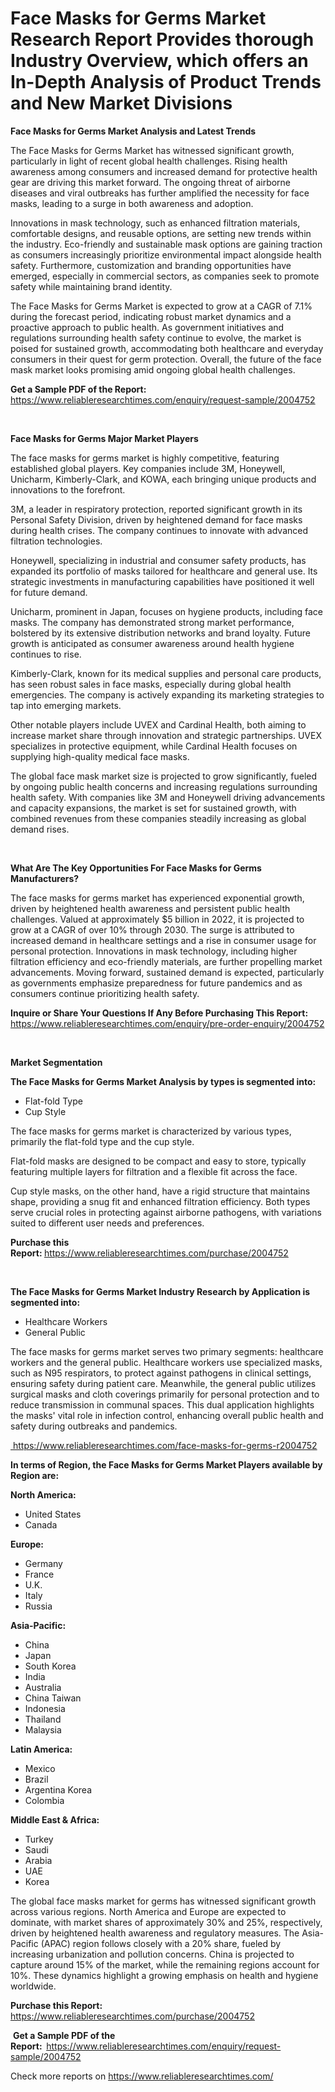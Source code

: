<p><h1>Face Masks for Germs Market Research Report Provides thorough Industry Overview, which offers an In-Depth Analysis of Product Trends and New Market Divisions</h1></p><p><strong>Face Masks for Germs Market Analysis and Latest Trends</strong></p>
<p><p>The Face Masks for Germs Market has witnessed significant growth, particularly in light of recent global health challenges. Rising health awareness among consumers and increased demand for protective health gear are driving this market forward. The ongoing threat of airborne diseases and viral outbreaks has further amplified the necessity for face masks, leading to a surge in both awareness and adoption.</p><p>Innovations in mask technology, such as enhanced filtration materials, comfortable designs, and reusable options, are setting new trends within the industry. Eco-friendly and sustainable mask options are gaining traction as consumers increasingly prioritize environmental impact alongside health safety. Furthermore, customization and branding opportunities have emerged, especially in commercial sectors, as companies seek to promote safety while maintaining brand identity.</p><p>The Face Masks for Germs Market is expected to grow at a CAGR of 7.1% during the forecast period, indicating robust market dynamics and a proactive approach to public health. As government initiatives and regulations surrounding health safety continue to evolve, the market is poised for sustained growth, accommodating both healthcare and everyday consumers in their quest for germ protection. Overall, the future of the face mask market looks promising amid ongoing global health challenges.</p></p>
<p><strong>Get a Sample PDF of the Report:&nbsp;</strong> <a href="https://www.reliableresearchtimes.com/enquiry/request-sample/2004752?utm_campaign=3036&utm_medium=2&utm_source=Github&utm_content=ia&utm_term=29032025&utm_id=face-masks-for-germs">https://www.reliableresearchtimes.com/enquiry/request-sample/2004752</a></p>
<p>&nbsp;</p>
<p><strong>Face Masks for Germs Major Market Players</strong></p>
<p><p>The face masks for germs market is highly competitive, featuring established global players. Key companies include 3M, Honeywell, Unicharm, Kimberly-Clark, and KOWA, each bringing unique products and innovations to the forefront. </p><p>3M, a leader in respiratory protection, reported significant growth in its Personal Safety Division, driven by heightened demand for face masks during health crises. The company continues to innovate with advanced filtration technologies.</p><p>Honeywell, specializing in industrial and consumer safety products, has expanded its portfolio of masks tailored for healthcare and general use. Its strategic investments in manufacturing capabilities have positioned it well for future demand.</p><p>Unicharm, prominent in Japan, focuses on hygiene products, including face masks. The company has demonstrated strong market performance, bolstered by its extensive distribution networks and brand loyalty. Future growth is anticipated as consumer awareness around health hygiene continues to rise.</p><p>Kimberly-Clark, known for its medical supplies and personal care products, has seen robust sales in face masks, especially during global health emergencies. The company is actively expanding its marketing strategies to tap into emerging markets.</p><p>Other notable players include UVEX and Cardinal Health, both aiming to increase market share through innovation and strategic partnerships. UVEX specializes in protective equipment, while Cardinal Health focuses on supplying high-quality medical face masks.</p><p>The global face mask market size is projected to grow significantly, fueled by ongoing public health concerns and increasing regulations surrounding health safety. With companies like 3M and Honeywell driving advancements and capacity expansions, the market is set for sustained growth, with combined revenues from these companies steadily increasing as global demand rises.</p></p>
<p>&nbsp;</p>
<p><strong>What Are The Key Opportunities For Face Masks for Germs Manufacturers?</strong></p>
<p><p>The face masks for germs market has experienced exponential growth, driven by heightened health awareness and persistent public health challenges. Valued at approximately $5 billion in 2022, it is projected to grow at a CAGR of over 10% through 2030. The surge is attributed to increased demand in healthcare settings and a rise in consumer usage for personal protection. Innovations in mask technology, including higher filtration efficiency and eco-friendly materials, are further propelling market advancements. Moving forward, sustained demand is expected, particularly as governments emphasize preparedness for future pandemics and as consumers continue prioritizing health safety.</p></p>
<p><strong>Inquire or Share Your Questions If Any Before Purchasing This Report:</strong> <a href="https://www.reliableresearchtimes.com/enquiry/pre-order-enquiry/2004752?utm_campaign=3036&utm_medium=2&utm_source=Github&utm_content=ia&utm_term=29032025&utm_id=face-masks-for-germs">https://www.reliableresearchtimes.com/enquiry/pre-order-enquiry/2004752</a></p>
<p>&nbsp;</p>
<p><strong>Market Segmentation</strong></p>
<p><strong>The Face Masks for Germs Market Analysis by types is segmented into:</strong></p>
<p><ul><li>Flat-fold Type</li><li>Cup Style</li></ul></p>
<p><p>The face masks for germs market is characterized by various types, primarily the flat-fold type and the cup style. </p><p>Flat-fold masks are designed to be compact and easy to store, typically featuring multiple layers for filtration and a flexible fit across the face. </p><p>Cup style masks, on the other hand, have a rigid structure that maintains shape, providing a snug fit and enhanced filtration efficiency. Both types serve crucial roles in protecting against airborne pathogens, with variations suited to different user needs and preferences.</p></p>
<p><strong>Purchase this Report:&nbsp;</strong><a href="https://www.reliableresearchtimes.com/purchase/2004752?utm_campaign=3036&utm_medium=2&utm_source=Github&utm_content=ia&utm_term=29032025&utm_id=face-masks-for-germs">https://www.reliableresearchtimes.com/purchase/2004752</a></p>
<p>&nbsp;</p>
<p><strong>The Face Masks for Germs Market Industry Research by Application is segmented into:</strong></p>
<p><ul><li>Healthcare Workers</li><li>General Public</li></ul></p>
<p><p>The face masks for germs market serves two primary segments: healthcare workers and the general public. Healthcare workers use specialized masks, such as N95 respirators, to protect against pathogens in clinical settings, ensuring safety during patient care. Meanwhile, the general public utilizes surgical masks and cloth coverings primarily for personal protection and to reduce transmission in communal spaces. This dual application highlights the masks' vital role in infection control, enhancing overall public health and safety during outbreaks and pandemics.</p></p>
<p><a href="https://www.reliableresearchtimes.com/face-masks-for-germs-r2004752?utm_campaign=3036&utm_medium=2&utm_source=Github&utm_content=ia&utm_term=29032025&utm_id=face-masks-for-germs">&nbsp;https://www.reliableresearchtimes.com/face-masks-for-germs-r2004752</a></p>
<p><strong>In terms of Region, the Face Masks for Germs Market Players available by Region are:</strong></p>
<p>
    <p> <strong> North America: </strong>
        <ul>
            <li>United States</li>
            <li>Canada</li>
        </ul>
        </p> 
    <p> <strong> Europe: </strong>
        <ul>
            <li>Germany</li>
            <li>France</li>
            <li>U.K.</li>
            <li>Italy</li>
            <li>Russia</li>
        </ul>
        </p> 
    <p> <strong> Asia-Pacific: </strong>
        <ul>
            <li>China</li>
            <li>Japan</li>
            <li>South Korea</li>
            <li>India</li>
            <li>Australia</li>
            <li>China Taiwan</li>
            <li>Indonesia</li>
            <li>Thailand</li>
            <li>Malaysia</li>
        </ul>
        </p> 
    <p> <strong> Latin America: </strong>
        <ul>
            <li>Mexico</li>
            <li>Brazil</li>
            <li>Argentina Korea</li>
            <li>Colombia</li>
        </ul>
        </p> 
    <p> <strong> Middle East & Africa: </strong>
        <ul>
            <li>Turkey</li>
            <li>Saudi</li>
            <li>Arabia</li>
            <li>UAE</li>
            <li>Korea</li>
        </ul>
    </p>
    </p>
<p><p>The global face masks market for germs has witnessed significant growth across various regions. North America and Europe are expected to dominate, with market shares of approximately 30% and 25%, respectively, driven by heightened health awareness and regulatory measures. The Asia-Pacific (APAC) region follows closely with a 20% share, fueled by increasing urbanization and pollution concerns. China is projected to capture around 15% of the market, while the remaining regions account for 10%. These dynamics highlight a growing emphasis on health and hygiene worldwide.</p></p>
<p><strong>Purchase this Report: </strong><a href="https://www.reliableresearchtimes.com/purchase/2004752?utm_campaign=3036&utm_medium=2&utm_source=Github&utm_content=ia&utm_term=29032025&utm_id=face-masks-for-germs">https://www.reliableresearchtimes.com/purchase/2004752</a></p>
<p>&nbsp;<strong>Get a Sample PDF of the Report:&nbsp;&nbsp;</strong><a href="https://www.reliableresearchtimes.com/enquiry/request-sample/2004752?utm_campaign=3036&utm_medium=2&utm_source=Github&utm_content=ia&utm_term=29032025&utm_id=face-masks-for-germs">https://www.reliableresearchtimes.com/enquiry/request-sample/2004752</a></p>
<p><strong></strong></p>
<p>Check more reports on <a href="https://www.reliableresearchtimes.com/?utm_campaign=3036&utm_medium=2&utm_source=Github&utm_content=ia&utm_term=29032025&utm_id=face-masks-for-germs">https://www.reliableresearchtimes.com/</a></p>